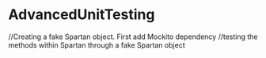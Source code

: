 # AdvancedUnitTesting
//Creating a fake Spartan object. First add Mockito dependency
//testing the methods within Spartan through a fake Spartan object
